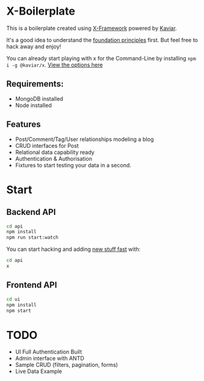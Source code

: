 # X-Boilerplate

This is a boilerplate created using [X-Framework](https://www.kaviarjs.com/docs/x-framework-introduction) powered by [Kaviar](https://kaviarjs.com).

It's a good idea to understand the [foundation principles](https://www.kaviarjs.com/docs/package-core) first. But feel free to hack away and enjoy!

You can already start playing with x for the Command-Line by installing `npm i -g @kaviar/x`. [View the options here](https://www.kaviarjs.com/docs/package-x-generator-bundle)

## Requirements:

- MongoDB installed
- Node installed

## Features

- Post/Comment/Tag/User relationships modeling a blog
- CRUD interfaces for Post
- Relational data capability ready
- Authentication & Authorisation
- Fixtures to start testing your data in a second.

# Start

## Backend API

```bash
cd api
npm install
npm run start:watch
```

You can start hacking and adding [new stuff fast](https://www.kaviarjs.com/docs/package-x-generator-bundle) with:

```bash
cd api
x
```

## Frontend API

```bash
cd ui
npm install
npm start
```

# TODO

- UI Full Authentication Built
- Admin interface with ANTD
- Sample CRUD (filters, pagination, forms)
- Live Data Example
